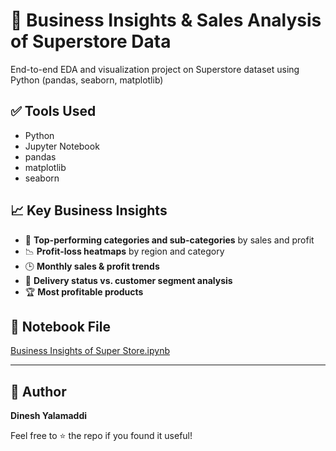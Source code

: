 # 🛒 Business Insights & Sales Analysis of Superstore Data

End-to-end EDA and visualization project on Superstore dataset using Python (pandas, seaborn, matplotlib)
## ✅ Tools Used
- Python
- Jupyter Notebook
- pandas
- matplotlib
- seaborn

## 📈 Key Business Insights
- 📍 **Top-performing categories and sub-categories** by sales and profit
- 📉 **Profit-loss heatmaps** by region and category
- 🕒 **Monthly sales & profit trends**
- 🚚 **Delivery status vs. customer segment analysis**
- 🏆 **Most profitable products**

## 📁 Notebook File
[Business Insights of Super Store.ipynb](./Business%20Insights%20of%20Super%20Store.ipynb)

---

## 📌 Author
**Dinesh Yalamaddi**

Feel free to ⭐ the repo if you found it useful!
